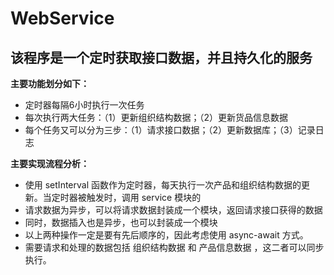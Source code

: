 # WebService

## 该程序是一个定时获取接口数据，并且持久化的服务
**主要功能划分如下：**
-   定时器每隔6小时执行一次任务
-   每次执行两大任务：（1）更新组织结构数据；（2）更新货品信息数据
-   每个任务又可以分为三步：（1）请求接口数据；（2）更新数据库；（3）记录日志


**主要实现流程分析：**
-   使用 setInterval 函数作为定时器，每天执行一次产品和组织结构数据的更新。当定时器被触发时，调用 service 模块的
-   请求数据为异步，可以将请求数据封装成一个模块，返回请求接口获得的数据
-   同时，数据插入也是异步，也可以封装成一个模块
-   以上两种操作一定是要有先后顺序的，因此考虑使用 async-await 方式。
-   需要请求和处理的数据包括 组织结构数据 和 产品信息数据 ，这二者可以同步执行。